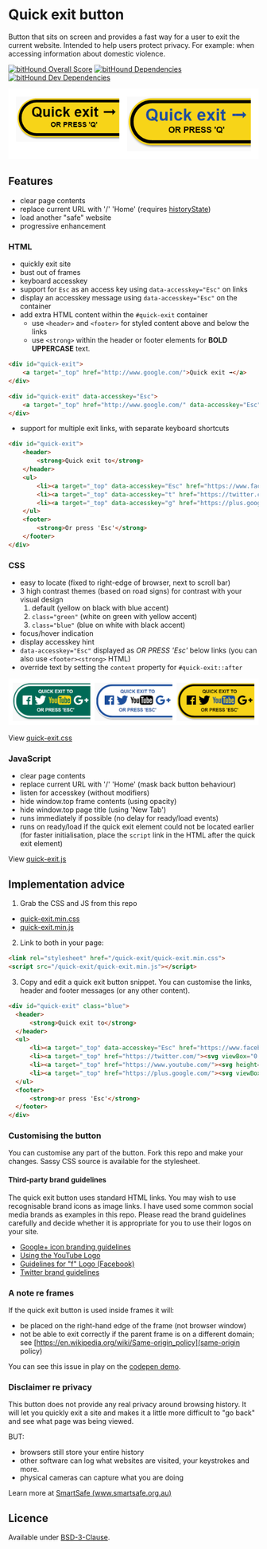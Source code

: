 Quick exit button
=================

Button that sits on screen and provides a fast way for a user to exit the current website.
Intended to help users protect privacy. For example: when accessing information about domestic violence.

[![bitHound Overall Score](https://www.bithound.io/github/bboyle/quick-exit/badges/score.svg)](https://www.bithound.io/github/bboyle/quick-exit)
[![bitHound Dependencies](https://www.bithound.io/github/bboyle/quick-exit/badges/dependencies.svg)](https://www.bithound.io/github/bboyle/quick-exit/gh-pages/dependencies/npm)
[![bitHound Dev Dependencies](https://www.bithound.io/github/bboyle/quick-exit/badges/devDependencies.svg)](https://www.bithound.io/github/bboyle/quick-exit/gh-pages/dependencies/npm)

![Screenshot of default and hover states](screenshots/quick-exit-default-hover.png)

Features
--------

- clear page contents
- replace current URL with '/' 'Home' (requires [historyState](http://caniuse.com/#feat=history))
- load another "safe" website
- progressive enhancement

### HTML

- quickly exit site
- bust out of frames
- keyboard accesskey
- support for `Esc` as an access key using `data-accesskey="Esc"` on links
- display an accesskey message using `data-accesskey="Esc"` on the container
- add extra HTML content within the `#quick-exit` container
  - use `<header>` and `<footer>` for styled content above and below the links
  - use `<strong>` within the header or footer elements for **BOLD UPPERCASE** text.

```html
<div id="quick-exit">
    <a target="_top" href="http://www.google.com/">Quick exit ➟</a>
</div>
```

```html
<div id="quick-exit" data-accesskey="Esc">
    <a target="_top" href="http://www.google.com/" data-accesskey="Esc">Quick exit ➟</a>
</div>
```

- support for multiple exit links, with separate keyboard shortcuts

```html
<div id="quick-exit">
	<header>
		<strong>Quick exit to</strong>
	</header>
	<ul>
		<li><a target="_top" data-accesskey="Esc" href="https://www.facebook.com/"><svg viewBox="0 0 266.79999 266.89999"><path d="M252.1 0H14.7C6.6 0 0 6.6 0 14.7v237.4c0 8.1 6.6 14.7 14.7 14.7h127.8V163.5h-34.8v-40.3h34.8V93.5c0-34.5 21.1-53.2 51.8-53.2 14.7 0 27.4 1.1 31.1 1.6v36h-21.3c-16.7 0-20 7.9-20 19.6v25.7H224l-5.2 40.3h-34.7v103.4h68c8.1 0 14.7-6.6 14.7-14.7V14.7c0-8.2-6.5-14.7-14.7-14.7z"/></svg></a></li>
		<li><a target="_top" data-accesskey="t" href="https://twitter.com/"><svg viewBox="0 0 273.29999 222.3"><path d="M273.3 26.3c-10.1 4.5-20.9 7.5-32.2 8.8 11.6-6.9 20.5-17.9 24.7-31-10.8 6.4-22.8 11.1-35.6 13.6A55.92 55.92 0 0 0 189.3 0c-31 0-56.1 25.1-56.1 56.1 0 4.4.5 8.7 1.5 12.8-46.6-2.3-87.9-24.7-115.6-58.6-4.8 8.3-7.6 17.9-7.6 28.2 0 19.5 9.9 36.6 25 46.7-9.2-.3-17.8-2.8-25.4-7v.7c0 27.2 19.3 49.8 45 55-4.7 1.3-9.7 2-14.8 2-3.6 0-7.1-.4-10.6-1 7.1 22.3 27.9 38.5 52.4 39-19.2 15-43.4 24-69.7 24-4.5 0-9-.3-13.4-.8 24.8 15.9 54.3 25.2 86 25.2 103.2 0 159.6-85.5 159.6-159.6 0-2.4-.1-4.9-.2-7.3 10.9-7.9 20.4-17.8 27.9-29.1z"/></svg></a></li>
		<li><a target="_top" data-accesskey="g" href="https://plus.google.com/"><svg viewBox="0 0 22 14"><path d="M7 6v2.4h3.97c-.16 1.03-1.2 3.02-3.97 3.02-2.39 0-4.34-1.98-4.34-4.42S4.61 2.58 7 2.58c1.36 0 2.27.58 2.79 1.08l1.9-1.83C10.47.69 8.89 0 7 0 3.13 0 0 3.13 0 7s3.13 7 7 7c4.04 0 6.72-2.84 6.72-6.84 0-.46-.05-.81-.11-1.16H7zM22 6h-2V4h-2v2h-2v2h2v2h2V8h2"/></svg></a></li>
	</ul>
	<footer>
		<strong>Or press 'Esc'</strong>
	</footer>
</div>

```

### CSS

- easy to locate (fixed to right-edge of browser, next to scroll bar)
- 3 high contrast themes (based on road signs) for contrast with your visual design
  1. default (yellow on black with blue accent)
  2. `class="green"` (white on green with yellow accent)
  3. `class="blue"` (blue on white with black accent)
- focus/hover indication
- display accesskey hint
- `data-accesskey="Esc"` displayed as *OR PRESS 'Esc'* below links (you can also use `<footer><strong>` HTML)
- override text by setting the `content` property for `#quick-exit::after`

![Screenshot of green, blue and yellow themes](screenshots/quick-exit-themes.png)

View [quick-exit.css](src/quick-exit.css)

### JavaScript

- clear page contents
- replace current URL with '/' 'Home' (mask back button behaviour)
- listen for accesskey (without modifiers)
- hide window.top frame contents (using opacity)
- hide window.top page title (using 'New Tab')
- runs immediately if possible (no delay for ready/load events)
- runs on ready/load if the quick exit element could not be located earlier
  (for faster initialisation, place the `script` link in the HTML after the quick exit element)

View [quick-exit.js](src/quick-exit.js)


Implementation advice
---------------------

1. Grab the CSS and JS from this repo

  - [quick-exit.min.css](dist/quick-exit.min.css)
  - [quick-exit.min.js](dist/quick-exit.min.js)

2. Link to both in your page:

  ```html
  <link rel="stylesheet" href="/quick-exit/quick-exit.min.css">
  <script src="/quick-exit/quick-exit.min.js"></script>
  ```

3. Copy and edit a quick exit button snippet. You can customise the links, header and footer messages (or any other content).

  ```html
  <div id="quick-exit" class="blue">
  	<header>
  		<strong>Quick exit to</strong>
  	</header>
  	<ul>
  		<li><a target="_top" data-accesskey="Esc" href="https://www.facebook.com/"><svg viewBox="0 0 266.79999 266.89999"><path d="M252.1 0H14.7C6.6 0 0 6.6 0 14.7v237.4c0 8.1 6.6 14.7 14.7 14.7h127.8V163.5h-34.8v-40.3h34.8V93.5c0-34.5 21.1-53.2 51.8-53.2 14.7 0 27.4 1.1 31.1 1.6v36h-21.3c-16.7 0-20 7.9-20 19.6v25.7H224l-5.2 40.3h-34.7v103.4h68c8.1 0 14.7-6.6 14.7-14.7V14.7c0-8.2-6.5-14.7-14.7-14.7z"/></svg></a></li>
  		<li><a target="_top" href="https://twitter.com/"><svg viewBox="0 0 273.29999 222.3"><path d="M273.3 26.3c-10.1 4.5-20.9 7.5-32.2 8.8 11.6-6.9 20.5-17.9 24.7-31-10.8 6.4-22.8 11.1-35.6 13.6A55.92 55.92 0 0 0 189.3 0c-31 0-56.1 25.1-56.1 56.1 0 4.4.5 8.7 1.5 12.8-46.6-2.3-87.9-24.7-115.6-58.6-4.8 8.3-7.6 17.9-7.6 28.2 0 19.5 9.9 36.6 25 46.7-9.2-.3-17.8-2.8-25.4-7v.7c0 27.2 19.3 49.8 45 55-4.7 1.3-9.7 2-14.8 2-3.6 0-7.1-.4-10.6-1 7.1 22.3 27.9 38.5 52.4 39-19.2 15-43.4 24-69.7 24-4.5 0-9-.3-13.4-.8 24.8 15.9 54.3 25.2 86 25.2 103.2 0 159.6-85.5 159.6-159.6 0-2.4-.1-4.9-.2-7.3 10.9-7.9 20.4-17.8 27.9-29.1z"/></svg></a></li>
  		<li><a target="_top" href="https://www.youtube.com/"><svg height="209.1" width="500.902" viewBox="0 0 500.90244 209.1"><path d="M351.6 0s-62.7 0-104.5 3c-5.8.7-18.6.8-29.9 12.6-9 9-11.9 29.5-11.9 29.5s-3 24.1-3 48.1v22.6c0 24.1 3 48.1 3 48.1s2.9 20.5 11.9 29.5c11.4 11.8 26.3 11.5 32.9 12.7 23.9 2.3 101.5 3 101.5 3s62.7-.1 104.5-3.1c5.8-.7 18.6-.8 29.9-12.6 9-9 11.9-29.5 11.9-29.5s3-24.1 3-48.1V93.2c.1-24-2.9-48.1-2.9-48.1s-2.9-20.5-11.9-29.5C474.7 3.8 462 3.7 456.2 3c-41.8-3-104.5-3-104.5-3h-.1zM227 35.2h63v19h-22v115h-20v-115h-21v-19zm128 0h18v43.7c5.8-7.2 12.4-11.3 19.1-11.3 7.2 0 12 4.2 14.5 11.6 1.2 4.1 2.4 10.5 2.4 20v40c0 9.2-.8 15.8-2 20-2.4 7.4-7.7 11.3-14.9 11.3-6.5 0-13.1-3.9-19.1-11.4v10.1h-18v-134zm93.7 32.6c9.1 0 16.3 3.7 21.4 10.5 3.8 5 5.9 12.8 5.9 23.5V122.4h-36.2v18c0 9.3 2.6 13.9 8.8 13.9 4.5 0 7.1-2.5 8.1-7.3.1-1 .1-5.3.1-12.6h19v2.8c0 5.9-.4 10-.6 11.8-.6 4-2 7.6-4.2 10.8-5 7.2-12.4 10.8-21.9 10.8-9.5 0-16.7-3.4-21.9-10.2-3.8-5-6.3-12.5-6.3-23.1v-35c0-10.7 2.3-18.9 6.1-24 5.2-6.9 12.5-10.5 21.7-10.5zM287 69.2h19v81c.4 2.8 1.6 3.8 4.1 3.8 3.6 0 6.9-3.2 10.9-8.8v-76h19v100h-19v-11c-7.2 8.3-13.3 12.4-20 12.4-5.8 0-9.9-2.8-11.9-7.7-1.2-3-2.1-7.8-2.1-14.7v-79zm95.4 15c-3 0-6.4 1.6-9.4 4.6v60.6c3 3.1 6.4 4.6 9.4 4.6 5.2 0 7.6-3.8 7.6-13.8V97.1c0-10-2.4-12.9-7.6-12.9zm66.2.1c-6 0-8.6 2.6-8.6 11.9v11h17V96.3c0-9.2-2.4-12-8.4-12z"/><g><path d="M187 169.2h-19v-11c-7.2 8.3-13.3 12.4-20 12.4-5.8 0-9.9-2.8-11.9-7.7-1.2-3-2.1-7.8-2.1-14.7v-80h19v82c.4 2.8 1.6 3.8 4.1 3.8 3.6 0 6.9-3.2 10.9-8.8v-77h19v101z"/><path d="M120 101.2c0-10.8-2.2-18.9-6-24-5.1-6.9-13-9.7-21-9.7-9.1 0-15.9 2.8-21 9.7-3.9 5.1-6 13.3-6 24.1v35.9c0 10.7 1.9 18.1 5.8 23.2 5.1 6.9 13.2 10.5 21.2 10.5s16.3-3.6 21.4-10.5c3.8-5.1 5.6-12.5 5.6-23.2v-36zm-19 38c1 10-2.1 15-8 15s-9-5-8-15v-40c-1-10 2.1-14.7 8-14.7s9 4.7 8 14.7v40z"/><path d="M45 114.2v55H25v-55S4.3 46.8 0 34.2h21l14 52.7 14-52.7h21l-25 80z"/></g></svg></a></li>
  		<li><a target="_top" href="https://plus.google.com/"><svg viewBox="0 0 22 14"><path d="M7 6v2.4h3.97c-.16 1.03-1.2 3.02-3.97 3.02-2.39 0-4.34-1.98-4.34-4.42S4.61 2.58 7 2.58c1.36 0 2.27.58 2.79 1.08l1.9-1.83C10.47.69 8.89 0 7 0 3.13 0 0 3.13 0 7s3.13 7 7 7c4.04 0 6.72-2.84 6.72-6.84 0-.46-.05-.81-.11-1.16H7zM22 6h-2V4h-2v2h-2v2h2v2h2V8h2"/></svg></a></li>
  	</ul>
  	<footer>
  		<strong>or press 'Esc'</strong>
  	</footer>
  </div>
  ```

### Customising the button

You can customise any part of the button.
Fork this repo and make your changes.
Sassy CSS source is available for the stylesheet.

#### Third-party brand guidelines

The quick exit button uses standard HTML links. You may wish to use recognisable brand icons as image links.
I have used some common social media brands as examples in this repo. Please read the brand guidelines carefully and decide whether it is appropriate for you to use their logos on your site.

- [Google+ icon branding guidelines](https://developers.google.com/+/branding-guidelines#google-icon-branding-guidelines)
- [Using the YouTube Logo](https://www.youtube.com/yt/brand/using-logo.html)
- [Guidelines for "f" Logo (Facebook)](https://www.facebookbrand.com/guidelines?asset=2&media=1)
- [Twitter brand guidelines](https://about.twitter.com/press/twitter-brand-policy)


### A note re frames

If the quick exit button is used inside frames it will:

- be placed on the right-hand edge of the frame (not browser window)
- not be able to exit correctly if the parent frame is on a different domain; see [https://en.wikipedia.org/wiki/Same-origin_policy](same-origin policy)

You can see this issue in play on the [codepen demo](http://codepen.io/bboyle/full/VaZqMb/).


### Disclaimer re privacy

This button does not provide any real privacy around browsing history.
It will let you quickly exit a site and makes it a little more difficult to "go back" and see what page was being viewed.

BUT:

- browsers still store your entire history
- other software can log what websites are visited, your keystrokes and more.
- physical cameras can capture what you are doing

Learn more at [SmartSafe (www.smartsafe.org.au)](http://www.smartsafe.org.au/)


Licence
-------

Available under [BSD-3-Clause](LICENSE).
